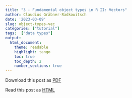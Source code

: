 ```yaml
---
title: "3 - Fundamental object types in R II: Vectors"
author: Claudius Gräbner-Radkowitsch
date: '2023-03-09'
slug: object-types-vec
categories: ["tutorial"]
tags:  ["data types"]
output: 
  html_document:
    theme: readable
    highlight: tango
    toc: true
    toc_depth: 2
    number_sections: true
---
```


Download this post as [PDF](pubdir/pdfcontent.pdf)

Read this post as [HTML](pubdir/onlinecontent.html)
